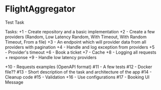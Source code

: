 # FlightAggregator
Test Task

Tasks:
+1 - Create repository and a basic implementation
+2 - Create a few providers (Random, Low Latency Random, With Timeout, With Random Timeout, From a file)
+3 - An endpoint which will provider data from all providers with pagination
+4 - Handle and log exception from providers
+5 - Provider's timeout
+6 - Book a ticket
+7 - Cache
+8 - Logging all requests + response
+9 - Handle low latency providers

+10 - Requests examples (OpenAPI format)
#11 - A few tests
#12 - Docker file??
#13 - Short description of the task and architecture of the app
#14 - Cleanup code
#15 - Validation
+16 - Use configurations
#17 - Booking UI Message